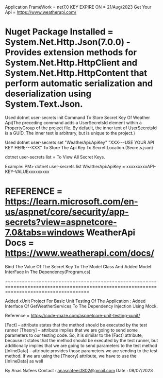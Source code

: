 ﻿Application FrameWork = net7.0
KEY EXPIRE ON =  21/Aug/2023
Get Your Api = https://www.weatherapi.com/

Nuget Package Installed = System.Net.Http.Json(7.0.0) - Provides extension methods for System.Net.Http.HttpClient and System.Net.Http.HttpContent that perform automatic serialization and deserialization using System.Text.Json.
=======================================================================================================================================
Used dotnet user-secrets init Command To Store Secret Key Of Weather Api(The preceding command adds a UserSecretsId element within a PropertyGroup of the project file. By default, the inner text of UserSecretsId is a GUID. The inner text is arbitrary, but is unique to the project.)

Used  dotnet user-secrets set "WeatherApi:ApiKey" "XXX---USE YOUR API KEY HERE---XXX" To Store The Api Key To Secret Location.(Secrets.json)

dotnet user-secrets list = To View All Secret Keys.

Example:
        PM> dotnet user-secrets list
        WeatherApi:ApiKey = xxxxxxxxxAPI-KEY-VALUExxxxxxxxx

REFERENCE = https://learn.microsoft.com/en-us/aspnet/core/security/app-secrets?view=aspnetcore-7.0&tabs=windows
WeatherApi Docs = https://www.weatherapi.com/docs/
=========================================================================================================================================

Bind The Value Of The Secret Key To The Model Class And Added Model InterFace In The Dependency(Program.cs)

==========================================================================================================================================

Added xUnit Project For Basic Unit Testing Of The Application :
Added Interface Of GetWeatherServices To The Dependency Injection
Using Mock.

Reference = https://code-maze.com/aspnetcore-unit-testing-xunit/

[Fact] – attribute states that the method should be executed by the test runner
[Theory] – attribute implies that we are going to send some parameters to our testing code. So, it is similar to the [Fact] attribute, because it states that the method should be executed by the test runner, but additionally implies that we are going to send parameters to the test method
[InlineData] – attribute provides those parameters we are sending to the test method. If we are using the [Theory] attribute, we have to use the [InlineData] as well


By Anas Nafees
Contact : anasnafees1802@gmail.com
Date : 08/07/2023